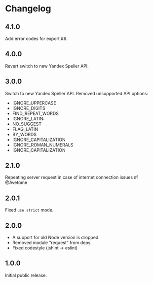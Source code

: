 # Changelog

## 4.1.0
Add error codes for export #6.

## 4.0.0
Revert switch to new Yandex Speller API.

## 3.0.0
Switch to new Yandex Speller API.
Removed unsupported API options:
- IGNORE_UPPERCASE
- IGNORE_DIGITS
- FIND_REPEAT_WORDS
- IGNORE_LATIN:
- NO_SUGGEST
- FLAG_LATIN
- BY_WORDS
- IGNORE_CAPITALIZATION
- IGNORE_ROMAN_NUMERALS
- IGNORE_CAPITALIZATION

## 2.1.0
Repeating server request in case of internet connection issues #1 @Avetome

## 2.0.1
Fixed `use strict` mode.

## 2.0.0
- A support for old Node version is dropped
- Removed module “request” from deps
- Fixed codestyle (jshint → eslint)

## 1.0.0
Initial public release.

